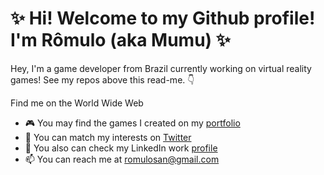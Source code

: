 # ✨ Hi! Welcome to my Github profile! I'm Rômulo (aka Mumu) ✨

<!--
**romuloScripts/romuloScripts** is a ✨ _special_ ✨ repository because its `README.md` (this file) appears on your GitHub profile.

Here are some ideas to get you started:

- 🔭 I’m currently working on ...
- 🌱 I’m currently learning ...
- 👯 I’m looking to collaborate on ...
- 🤔 I’m looking for help with ...
- 💬 Ask me about ...
- 📫 How to reach me: ...
- 😄 Pronouns: ...
- ⚡ Fun fact: ...
-->

Hey, I'm a game developer from Brazil currently working on virtual reality games! See my repos above this read-me. 👇

Find me on the World Wide Web
- 🎮 You may find the games I created on my [portfolio](https://romulosan.com/)
- 🎵 You can match my interests on [Twitter](https://twitter.com/home)
- 🔨 You also can check my LinkedIn work [profile](https://www.linkedin.com/in/romulosan/)
- 📫 You can reach me at [romulosan@gmail.com](mailto:romulosan@gmail.com)

